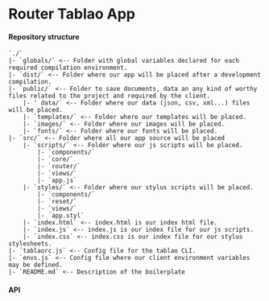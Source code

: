 # Router Tablao App

#### Repository structure
    `./`
    |- `globals/` <-- Folder with global variables declared for each required compilation environment.
    |- `dist/` <-- Folder where our app will be placed after a development compilation.
    |- `public/` <-- Folder to save documents, data an any kind of worthy files related to the project and required by the client.
        |- ' data/` <-- Folder where our data (json, csv, xml...) files will be placed.
        |- `templates/` <-- Folder where our templates will be placed.
        |- `images/` <-- Folder where our images will be placed.
        |- `fonts/` <-- Folder where our fonts will be placed.
    |- `src/` <-- Folder where all our app source will be placed
        |- `scripts/` <-- Folder where our js scripts will be placed.
            |- `components/`
            |- `core/`
            |- `router/`
            |- `views/`
            |- `app.js`
        |- `styles/` <-- Folder where our stylus scripts will be placed.
            |- `components/`
            |- `reset/`
            |- `views/`
            |- `app.styl`
        |- `index.html` <-- index.html is our index html file.
        |- `index.js` <-- index.js is our index file for our js scripts.
        |- `index.css` <-- index.css is our index file for our stylus stylesheets.
    |- `tablaorc.js` <-- Config file for the tablao CLI.
    |- `envs.js` <-- Config file where our client environment variables may be defined.
    |- `README.md` <-- Description of the boilerplate

#### API